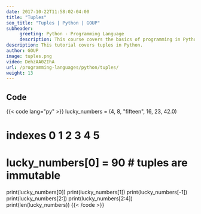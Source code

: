 ```yaml
---
date: 2017-10-22T11:58:02-04:00
title: "Tuples"
seo_title: "Tuples | Python | GOUP"
subheader:
     greeting: Python - Programming Language
     description: This course covers the basics of programming in Python. Work your way through the videos/articles and I'll teach you everything you need to know to start your programming journey!
description: This tutorial covers tuples in Python.
author: GOUP
image: tuples.png
video: DehzAA0ZIhA
url: /programming-languages/python/tuples/
weight: 13
---
```


## Code

{{< code lang="py" >}}
lucky_numbers = (4, 8, "fifteen", 16, 23, 42.0)
#      indexes  0  1       2      3   4   5

# lucky_numbers[0] = 90  # tuples are immutable
print(lucky_numbers[0])
print(lucky_numbers[1])
print(lucky_numbers[-1])
print(lucky_numbers[2:])
print(lucky_numbers[2:4])
print(len(lucky_numbers))
{{< /code >}}